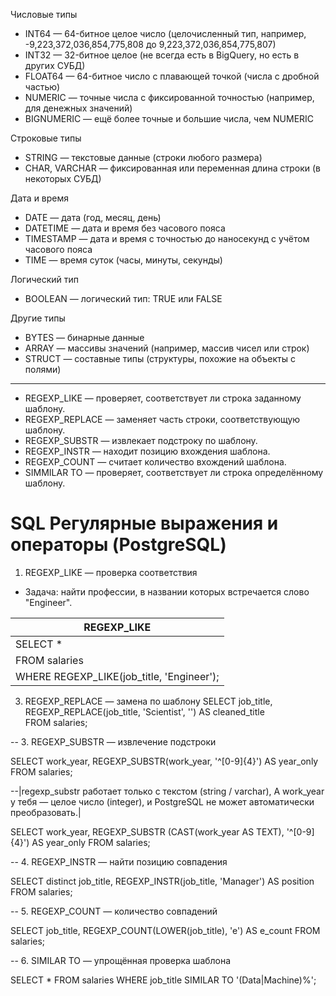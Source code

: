 Числовые типы
- INT64 — 64-битное целое число (целочисленный тип, например, -9,223,372,036,854,775,808 до 9,223,372,036,854,775,807)
- INT32 — 32-битное целое (не всегда есть в BigQuery, но есть в других СУБД)
- FLOAT64 — 64-битное число с плавающей точкой (числа с дробной частью)
- NUMERIC — точные числа с фиксированной точностью (например, для денежных значений)
- BIGNUMERIC — ещё более точные и большие числа, чем NUMERIC


Строковые типы
- STRING — текстовые данные (строки любого размера)
- CHAR, VARCHAR — фиксированная или переменная длина строки (в некоторых СУБД)

Дата и время
- DATE — дата (год, месяц, день)
- DATETIME — дата и время без часового пояса
- TIMESTAMP — дата и время с точностью до наносекунд с учётом часового пояса
- TIME — время суток (часы, минуты, секунды)

Логический тип
- BOOLEAN — логический тип: TRUE или FALSE

Другие типы
- BYTES — бинарные данные
- ARRAY — массивы значений (например, массив чисел или строк)
- STRUCT — составные типы (структуры, похожие на объекты с полями)
 ________________________________________________________________________________________________________________________________
- REGEXP_LIKE — проверяет, соответствует ли строка заданному шаблону.
- REGEXP_REPLACE — заменяет часть строки, соответствующую шаблону.
- REGEXP_SUBSTR — извлекает подстроку по шаблону.
- REGEXP_INSTR — находит позицию вхождения шаблона.
- REGEXP_COUNT — считает количество вхождений шаблона.
- SIMMILAR TO  — проверяет, соответствует ли строка определённому шаблону.

# SQL Регулярные выражения и операторы (PostgreSQL)

1. REGEXP_LIKE — проверка соответствия
- Задача: найти профессии, в названии которых встречается слово "Engineer".    
  
| REGEXP_LIKE                                            |
|-------------------------------------------------------|
| SELECT *                                              |
| FROM salaries                                         |
| WHERE REGEXP_LIKE(job_title, 'Engineer');             |


3. REGEXP_REPLACE — замена по шаблону
  SELECT job_title,  
  REGEXP_REPLACE(job_title, 'Scientist', '') AS cleaned_title  
  FROM salaries;
 
-- 3. REGEXP_SUBSTR — извлечение подстроки

SELECT work_year,
       REGEXP_SUBSTR(work_year, '^[0-9]{4}') AS year_only
FROM salaries;

--|regexp_substr работает только с текстом (string / varchar), А work_year у тебя — целое число (integer), и PostgreSQL не может автоматически преобразовать.|

SELECT work_year,
       REGEXP_SUBSTR (CAST(work_year AS TEXT),  '^[0-9]{4}') AS year_only
FROM salaries;


-- 4. REGEXP_INSTR — найти позицию совпадения

SELECT distinct job_title,
       REGEXP_INSTR(job_title, 'Manager') AS position
FROM salaries;

-- 5. REGEXP_COUNT — количество совпадений

SELECT job_title,
       REGEXP_COUNT(LOWER(job_title), 'e') AS e_count
FROM salaries;

-- 6. SIMILAR TO — упрощённая проверка шаблона

SELECT *
FROM salaries
WHERE job_title SIMILAR TO '(Data|Machine)%';

